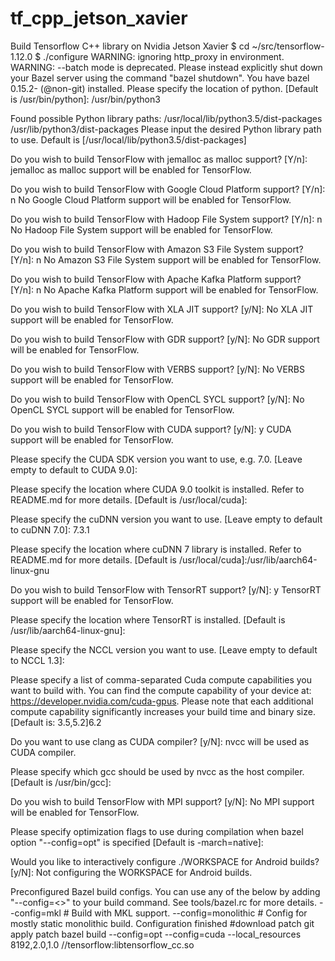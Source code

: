 # tf_cpp_jetson_xavier
Build Tensorflow C++ library on Nvidia Jetson Xavier
$ cd ~/src/tensorflow-1.12.0
$ ./configure
WARNING: ignoring http_proxy in environment.
WARNING: --batch mode is deprecated. Please instead explicitly shut down your Bazel server using the command "bazel shutdown".
You have bazel 0.15.2- (@non-git) installed.
Please specify the location of python. [Default is /usr/bin/python]: /usr/bin/python3
   
   
Found possible Python library paths:
  /usr/local/lib/python3.5/dist-packages
  /usr/lib/python3/dist-packages
Please input the desired Python library path to use.  Default is [/usr/local/lib/python3.5/dist-packages]
   
Do you wish to build TensorFlow with jemalloc as malloc support? [Y/n]: 
jemalloc as malloc support will be enabled for TensorFlow.
   
Do you wish to build TensorFlow with Google Cloud Platform support? [Y/n]: n
No Google Cloud Platform support will be enabled for TensorFlow.
   
Do you wish to build TensorFlow with Hadoop File System support? [Y/n]: n
No Hadoop File System support will be enabled for TensorFlow.
   
Do you wish to build TensorFlow with Amazon S3 File System support? [Y/n]: n
No Amazon S3 File System support will be enabled for TensorFlow.
   
Do you wish to build TensorFlow with Apache Kafka Platform support? [Y/n]: n
No Apache Kafka Platform support will be enabled for TensorFlow.
   
Do you wish to build TensorFlow with XLA JIT support? [y/N]: 
No XLA JIT support will be enabled for TensorFlow.
   
Do you wish to build TensorFlow with GDR support? [y/N]: 
No GDR support will be enabled for TensorFlow.
   
Do you wish to build TensorFlow with VERBS support? [y/N]: 
No VERBS support will be enabled for TensorFlow.
   
Do you wish to build TensorFlow with OpenCL SYCL support? [y/N]: 
No OpenCL SYCL support will be enabled for TensorFlow.
   
Do you wish to build TensorFlow with CUDA support? [y/N]: y
CUDA support will be enabled for TensorFlow.
   
Please specify the CUDA SDK version you want to use, e.g. 7.0. [Leave empty to default to CUDA 9.0]: 
   
   
Please specify the location where CUDA 9.0 toolkit is installed. Refer to README.md for more details. [Default is /usr/local/cuda]: 
   
   
Please specify the cuDNN version you want to use. [Leave empty to default to cuDNN 7.0]: 7.3.1
   
Please specify the location where cuDNN 7 library is installed. Refer to README.md for more details. [Default is /usr/local/cuda]:/usr/lib/aarch64-linux-gnu
   
   
Do you wish to build TensorFlow with TensorRT support? [y/N]: y
TensorRT support will be enabled for TensorFlow.
   
Please specify the location where TensorRT is installed. [Default is /usr/lib/aarch64-linux-gnu]:
   
   
Please specify the NCCL version you want to use. [Leave empty to default to NCCL 1.3]: 
   
   
Please specify a list of comma-separated Cuda compute capabilities you want to build with.
You can find the compute capability of your device at: https://developer.nvidia.com/cuda-gpus.
Please note that each additional compute capability significantly increases your build time and binary size. [Default is: 3.5,5.2]6.2
   
   
Do you want to use clang as CUDA compiler? [y/N]: 
nvcc will be used as CUDA compiler.
   
Please specify which gcc should be used by nvcc as the host compiler. [Default is /usr/bin/gcc]: 
   
   
Do you wish to build TensorFlow with MPI support? [y/N]: 
No MPI support will be enabled for TensorFlow.
   
Please specify optimization flags to use during compilation when bazel option "--config=opt" is specified [Default is -march=native]: 
   
   
Would you like to interactively configure ./WORKSPACE for Android builds? [y/N]: 
Not configuring the WORKSPACE for Android builds.
   
Preconfigured Bazel build configs. You can use any of the below by adding "--config=<>" to your build command. See tools/bazel.rc for more details.
	--config=mkl         	# Build with MKL support.
	--config=monolithic  	# Config for mostly static monolithic build.
Configuration finished
#download patch
git apply patch
bazel build --config=opt --config=cuda --local_resources 8192,2.0,1.0  //tensorflow:libtensorflow_cc.so

